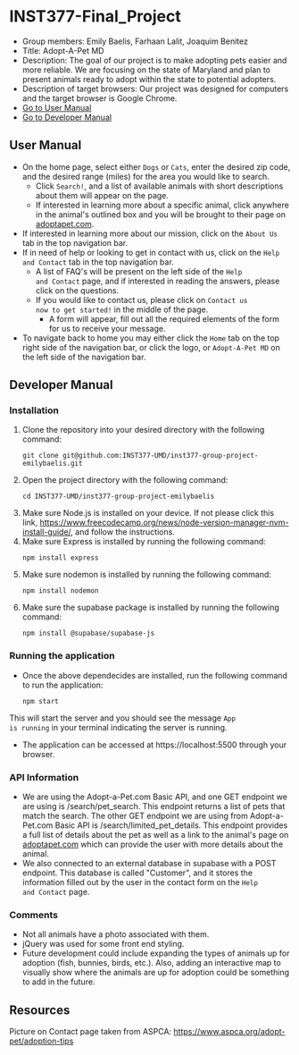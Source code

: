 # INST377-Final_Project
- Group members: Emily Baelis, Farhaan Lalit, Joaquim Benitez
- Title: Adopt-A-Pet MD
- Description: The goal of our project is to make adopting pets easier and more reliable. We are focusing on the state of Maryland and plan to present animals ready to adopt within the state to potential adopters.
- Description of target browsers: Our project was designed for computers and the target browser is Google Chrome. 
- [Go to User Manual](#user-manual)
- [Go to Developer Manual](#developer-manual)

## User Manual
- On the home page, select either <code>Dogs</code> or <code>Cats</code>, enter the desired zip code, and the desired range (miles) for the area you would like to search.
    - Click <code>Search!</code>, and a list of available animals with short descriptions about them will appear on the page. 
    - If interested in learning more about a specific animal, click anywhere in the animal's outlined box and you will be brought to their page on [adoptapet.com](https://www.adoptapet.com/). 
- If interested in learning more about our mission, click on the <code>About Us</code> tab in the top navigation bar. 
- If in need of help or looking to get in contact with us, click on the <code>Help and Contact</code> tab in the top navigation bar. 
    - A list of FAQ's will be present on the left side of the <code>Help and Contact</code> page, and if interested in reading the answers, please click on the questions. 
    - If you would like to contact us, please click on <code>Contact us now to get started!</code> in the middle of the page. 
        - A form will appear, fill out all the required elements of the form for us to receive your message.
- To navigate back to home you may either click the <code>Home</code> tab on the top right side of the navigation bar, or click the logo, or <code>Adopt-A-Pet MD</code> on the left side of the navigation bar. 


## Developer Manual
### Installation
1. Clone the repository into your desired directory with the following command: 
    ```
    git clone git@github.com:INST377-UMD/inst377-group-project-emilybaelis.git
3. Open the project directory with the following command:
    ```
    cd INST377-UMD/inst377-group-project-emilybaelis
5. Make sure Node.js is installed on your device. If not please click this link, https://www.freecodecamp.org/news/node-version-manager-nvm-install-guide/, and follow the instructions.
6. Make sure Express is installed by running the following command:
   ```
   npm install express
7. Make sure nodemon is installed by running the following command:
   ```
   npm install nodemon
8. Make sure the supabase package is installed by running the following command:
   ```
   npm install @supabase/supabase-js
### Running the application
- Once the above dependecides are installed, run the following command to run the application: 
    ``` 
    npm start
This will start the server and you should see the message <code>App is running</code> in your terminal indicating the server is running.
- The application can be accessed at https://localhost:5500 through your browser. 
### API Information
- We are using the Adopt-a-Pet.com Basic API, and one GET endpoint we are using is /search/pet_search. This endpoint returns a list of pets that match the search. The other GET endpoint we are using from Adopt-a-Pet.com Basic API is /search/limited_pet_details. This endpoint provides a full list of details about the pet as well as a link to the animal's page on [adoptapet.com](https://www.adoptapet.com/) which can provide the user with more details about the animal.
- We also connected to an external database in supabase with a POST endpoint. This database is called "Customer", and it stores the information filled out by the user in the contact form on the <code>Help and Contact</code> page. 
### Comments 
- Not all animals have a photo associated with them. 
- jQuery was used for some front end styling. 
- Future development could include expanding the types of animals up for adoption (fish, bunnies, birds, etc.). Also, adding an interactive map to visually show where the animals are up for adoption could be something to add in the future. 


## Resources
Picture on Contact page taken from ASPCA: https://www.aspca.org/adopt-pet/adoption-tips
